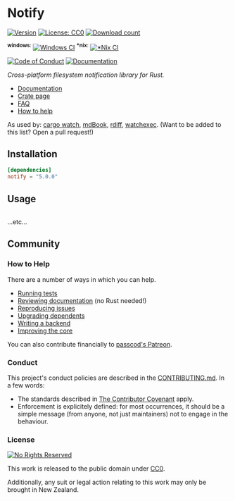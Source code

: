 # Notify

[![Version](https://img.shields.io/crates/v/notify.svg?style=flat-square)][crate]
[![License: CC0](https://img.shields.io/crates/l/notify.svg?style=flat-square)][cc0]
[![Download count](https://img.shields.io/crates/d/notify.svg?style=flat-square)][crate]

<sup>**windows**:</sup> [![Windows CI](https://img.shields.io/appveyor/ci/passcod/rsnotify/next.svg?style=flat-square)][build-windows]
<sup>**\*nix**:</sup> [![\*Nix CI](https://img.shields.io/travis/passcod/notify/next.svg?style=flat-square)][build-unix]

[![Code of Conduct](https://img.shields.io/badge/contributor-covenant-5e0d73.svg?style=flat-square)](#conduct)
[![Documentation](https://img.shields.io/badge/documentation-docs.rs-df3600.svg?style=flat-square)][docs]

_Cross-platform filesystem notification library for Rust._

- [Documentation][docs]
- [Crate page][crate]
- [FAQ](/a-wiki-page-or-something?)
- [How to help](#how-to-help)

As used by: [cargo watch], [mdBook], [rdiff], [watchexec].
(Want to be added to this list? Open a pull request!)

[build-unix]: https://travis-ci.org/passcod/notify
[build-windows]: https://ci.appveyor.com/project/passcod/rsnotify
[cargo watch]: https://github.com/passcod/cargo-watch
[cc0]: https://creativecommons.org/publicdomain/zero/1.0/
[crate]: https://crates.io/crates/notify
[docs]: https://docs.rs/notify
[mdBook]: https://github.com/rust-lang-nursery/mdBook
[rdiff]: https://github.com/dyule/rdiff
[watchexec]: https://github.com/mattgreen/watchexec


## Installation

```toml
[dependencies]
notify = "5.0.0"
```

## Usage

```rust
```

...etc...

## Community

### How to Help

There are a number of ways in which you can help.

- [Running tests](CONTRIBUTING.md#running-tests)
- [Reviewing documentation](CONTRIBUTING.md#reviewing-documentation) (no Rust needed!)
- [Reproducing issues](CONTRIBUTING.md#reproducing-issues)
- [Upgrading dependents](CONTRIBUTING.md#upgrading-dependents)
- [Writing a backend](CONTRIBUTING.md#writing-a-backend)
- [Improving the core](CONTRIBUTING.md#improving-the-core)

You can also contribute financially to [passcod's Patreon][patreon].

[patreon]: https://www.patreon.com/passcod

### Conduct

This project's conduct policies are described in the
[CONTRIBUTING.md](CONTRIBUTING.md#conduct). In a few words:

- The standards described in [The Contributor Covenant] apply.
- Enforcement is explicitely defined: for most occurrences, it should be a
  simple message (from anyone, not just maintainers) not to engage in the
  behaviour.

[The Contributor Covenant]: https://www.contributor-covenant.org/version/1/4/code-of-conduct

### License

[![No Rights Reserved](https://licensebuttons.net/p/zero/1.0/88x31.png)][cc0]

This work is released to the public domain under [CC0][cc0].

Additionally, any suit or legal action relating to this work may only be
brought in New Zealand.
